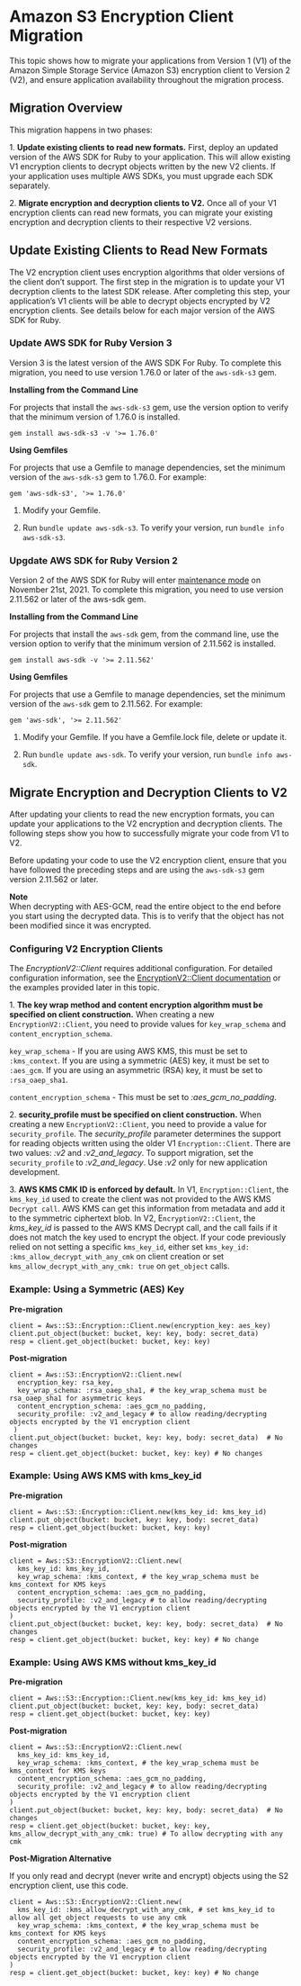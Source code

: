 # Amazon S3 Encryption Client Migration<a name="s3-encryption-migration"></a>

This topic shows how to migrate your applications from Version 1 \(V1\) of the Amazon Simple Storage Service \(Amazon S3\) encryption client to Version 2 \(V2\), and ensure application availability throughout the migration process\.

## Migration Overview<a name="migration-overview"></a>

This migration happens in two phases:

1\. **Update existing clients to read new formats\.** First, deploy an updated version of the AWS SDK for Ruby to your application\. This will allow existing V1 encryption clients to decrypt objects written by the new V2 clients\. If your application uses multiple AWS SDKs, you must upgrade each SDK separately\.

2\. **Migrate encryption and decryption clients to V2\.** Once all of your V1 encryption clients can read new formats, you can migrate your existing encryption and decryption clients to their respective V2 versions\.

## Update Existing Clients to Read New Formats<a name="update-existing-clients-to-read-new-formats"></a>

The V2 encryption client uses encryption algorithms that older versions of the client don’t support\. The first step in the migration is to update your V1 decryption clients to the latest SDK release\. After completing this step, your application’s V1 clients will be able to decrypt objects encrypted by V2 encryption clients\. See details below for each major version of the AWS SDK for Ruby\.

### Update AWS SDK for Ruby Version 3<a name="update-aws-sdk-for-ruby-version-3"></a>

Version 3 is the latest version of the AWS SDK For Ruby\. To complete this migration, you need to use version 1\.76\.0 or later of the `aws-sdk-s3` gem\.

 **Installing from the Command Line** 

For projects that install the `aws-sdk-s3` gem, use the version option to verify that the minimum version of 1\.76\.0 is installed\.

```
gem install aws-sdk-s3 -v '>= 1.76.0'
```

 **Using Gemfiles** 

For projects that use a Gemfile to manage dependencies, set the minimum version of the `aws-sdk-s3` gem to 1\.76\.0\. For example:

```
gem 'aws-sdk-s3', '>= 1.76.0'
```

1. Modify your Gemfile\.

1. Run `bundle update aws-sdk-s3`\. To verify your version, run `bundle info aws-sdk-s3`\.

### Upgdate AWS SDK for Ruby Version 2<a name="upgdate-aws-sdk-for-ruby-version-2"></a>

Version 2 of the AWS SDK for Ruby will enter [maintenance mode](http://aws.amazon.com/blogs/developer/deprecation-schedule-for-aws-sdk-for-ruby-v2/) on November 21st, 2021\. To complete this migration, you need to use version 2\.11\.562 or later of the aws\-sdk gem\.

 **Installing from the Command Line** 

For projects that install the `aws-sdk` gem, from the command line, use the version option to verify that the minimum version of 2\.11\.562 is installed\.

```
gem install aws-sdk -v '>= 2.11.562'
```

 **Using Gemfiles** 

For projects that use a Gemfile to manage dependencies, set the minimum version of the `aws-sdk` gem to 2\.11\.562\. For example:

```
gem 'aws-sdk', '>= 2.11.562'
```

1. Modify your Gemfile\. If you have a Gemfile\.lock file, delete or update it\.

1. Run `bundle update aws-sdk`\. To verify your version, run `bundle info aws-sdk`\.

## Migrate Encryption and Decryption Clients to V2<a name="migrate-encryption-and-decryption-clients-to-v2"></a>

After updating your clients to read the new encryption formats, you can update your applications to the V2 encryption and decryption clients\. The following steps show you how to successfully migrate your code from V1 to V2\.

Before updating your code to use the V2 encryption client, ensure that you have followed the preceding steps and are using the `aws-sdk-s3` gem version 2\.11\.562 or later\.

**Note**  
When decrypting with AES\-GCM, read the entire object to the end before you start using the decrypted data\. This is to verify that the object has not been modified since it was encrypted\.

### Configuring V2 Encryption Clients<a name="configuring-v2-encryption-clients"></a>

The *EncryptionV2::Client* requires additional configuration\. For detailed configuration information, see the [EncryptionV2::Client documentation](https://docs.aws.amazon.com/sdk-for-ruby/v3/api/Aws/S3/EncryptionV2/Client.html#initialize-instance_method) or the examples provided later in this topic\.

1\. **The key wrap method and content encryption algorithm must be specified on client construction\.** When creating a new `EncryptionV2::Client`, you need to provide values for `key_wrap_schema` and `content_encryption_schema`\.

 `key_wrap_schema` \- If you are using AWS KMS, this must be set to `:kms_context`\. If you are using a symmetric \(AES\) key, it must be set to `:aes_gcm`\. If you are using an asymmetric \(RSA\) key, it must be set to `:rsa_oaep_sha1`\.

 `content_encryption_schema` \- This must be set to *:aes\_gcm\_no\_padding*\.

2\. **security\_profile must be specified on client construction\.** When creating a new `EncryptionV2::Client`, you need to provide a value for `security_profile`\. The *security\_profile* parameter determines the support for reading objects written using the older V1 `Encryption::Client`\. There are two values: *:v2* and *:v2\_and\_legacy*\. To support migration, set the `security_profile` to *:v2\_and\_legacy*\. Use *:v2* only for new application development\.

3\. **AWS KMS CMK ID is enforced by default\.** In V1, `Encryption::Client`, the `kms_key_id` used to create the client was not provided to the AWS KMS `Decrypt call`\. AWS KMS can get this information from metadata and add it to the symmetric ciphertext blob\. In V2, E`ncryptionV2::Client`, the *kms\_key\_id* is passed to the AWS KMS Decrypt call, and the call fails if it does not match the key used to encrypt the object\. If your code previously relied on not setting a specific `kms_key_id`, either set `kms_key_id: :kms_allow_decrypt_with_any_cmk` on client creation or set `kms_allow_decrypt_with_any_cmk: true` on `get_object` calls\.

### Example: Using a Symmetric \(AES\) Key<a name="example-using-a-symmetric-aes-key"></a>

 **Pre\-migration** 

```
client = Aws::S3::Encryption::Client.new(encryption_key: aes_key)
client.put_object(bucket: bucket, key: key, body: secret_data)
resp = client.get_object(bucket: bucket, key: key)
```

 **Post\-migration** 

```
client = Aws::S3::EncryptionV2::Client.new(
  encryption_key: rsa_key,
  key_wrap_schema: :rsa_oaep_sha1, # the key_wrap_schema must be rsa_oaep_sha1 for asymmetric keys
  content_encryption_schema: :aes_gcm_no_padding,
  security_profile: :v2_and_legacy # to allow reading/decrypting objects encrypted by the V1 encryption client
 )
client.put_object(bucket: bucket, key: key, body: secret_data)  # No changes
resp = client.get_object(bucket: bucket, key: key) # No changes
```

### Example: Using AWS KMS with kms\_key\_id<a name="example-using-aws-kms-with-kms-key-id"></a>

 **Pre\-migration** 

```
client = Aws::S3::Encryption::Client.new(kms_key_id: kms_key_id)
client.put_object(bucket: bucket, key: key, body: secret_data)
resp = client.get_object(bucket: bucket, key: key)
```

 **Post\-migration** 

```
client = Aws::S3::EncryptionV2::Client.new(
  kms_key_id: kms_key_id,
  key_wrap_schema: :kms_context, # the key_wrap_schema must be kms_context for KMS keys
  content_encryption_schema: :aes_gcm_no_padding,
  security_profile: :v2_and_legacy # to allow reading/decrypting objects encrypted by the V1 encryption client
)
client.put_object(bucket: bucket, key: key, body: secret_data)  # No changes
resp = client.get_object(bucket: bucket, key: key) # No change
```

### Example: Using AWS KMS without kms\_key\_id<a name="example-using-aws-kms-without-kms-key-id"></a>

 **Pre\-migration** 

```
client = Aws::S3::Encryption::Client.new(kms_key_id: kms_key_id)
client.put_object(bucket: bucket, key: key, body: secret_data)
resp = client.get_object(bucket: bucket, key: key)
```

 **Post\-migration** 

```
client = Aws::S3::EncryptionV2::Client.new(
  kms_key_id: kms_key_id,
  key_wrap_schema: :kms_context, # the key_wrap_schema must be kms_context for KMS keys
  content_encryption_schema: :aes_gcm_no_padding,
  security_profile: :v2_and_legacy # to allow reading/decrypting objects encrypted by the V1 encryption client
)
client.put_object(bucket: bucket, key: key, body: secret_data)  # No changes
resp = client.get_object(bucket: bucket, key: key, kms_allow_decrypt_with_any_cmk: true) # To allow decrypting with any cmk
```

 **Post\-Migration Alternative** 

If you only read and decrypt \(never write and encrypt\) objects using the S2 encryption client, use this code\.

```
client = Aws::S3::EncryptionV2::Client.new(
  kms_key_id: :kms_allow_decrypt_with_any_cmk, # set kms_key_id to allow all get_object requests to use any cmk
  key_wrap_schema: :kms_context, # the key_wrap_schema must be kms_context for KMS keys
  content_encryption_schema: :aes_gcm_no_padding,
  security_profile: :v2_and_legacy # to allow reading/decrypting objects encrypted by the V1 encryption client
)
resp = client.get_object(bucket: bucket, key: key) # No change
```